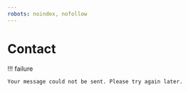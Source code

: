 ```yaml
---
robots: noindex, nofollow
---
```


# Contact

!!! failure

    Your message could not be sent. Please try again later.
